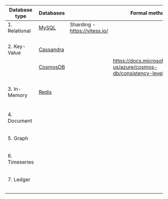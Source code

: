 
| Database type | Databases |  | Formal methods | 
| ------------------------- | ---------------- | ---------------- | ---------------- |
| 1. Relational | [MySQL](https://dbdb.io/db/mysql) | Sharding - https://vitess.io/ | |
|  | | | |
|  | | | |
|  | | | |
|  | | | |
| 2. Key-Value | [Cassandra](https://dbdb.io/db/cassandra) |  | |
|  |  [CosmosDB](https://dbdb.io/db/cosmos-db) |  | https://docs.microsoft.com/en-us/azure/cosmos-db/consistency-levels |
|  | | | |
|  | | | |
|  | | | |
|  | | | |
| 3. In-Memory | [Redis](https://dbdb.io/db/redis)| | |
|  | | | |
|  | | | |
|  | | | |
|  | | | |
|  | | | |
|  | | | |
| 4. Document | | | |
|  | | | |
|  | | | |
|  | | | |
|  | | | |
|  | | | |
| 5. Graph | | | |
|  | | | |
|  | | | |
|  | | | |
|  | | | |
|  | | | |
| 6. Timeseries | | | |
|  | | | |
|  | | | |
|  | | | |
|  | | | |
|  | | | |
| 7. Ledger | | | |
|  | | | |
|  | | | |
|  | | | |
|  | | | |
|  | | | |






